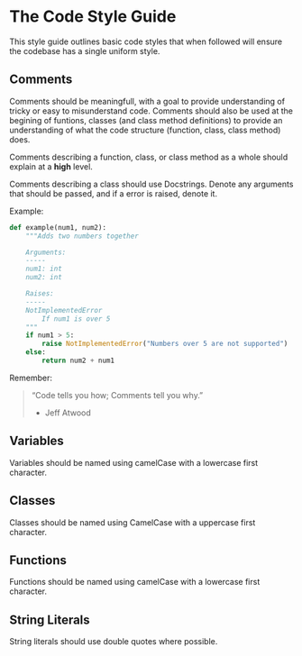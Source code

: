 # The Code Style Guide

This style guide outlines basic code styles that when followed will ensure the codebase has a single uniform style.

## Comments

Comments should be meaningfull, with a goal to provide understanding of tricky or easy to misunderstand code. Comments should also be used at the begining of funtions, classes (and class method definitions) to provide an understanding of what the code structure (function, class, class method) does.

Comments describing a function, class, or class method as a whole should explain at a **high** level.

Comments describing a class should use Docstrings. Denote any arguments that should be passed, and if a error is raised, denote it.

Example:

```python
def example(num1, num2):
    """Adds two numbers together

    Arguments:
    -----
    num1: int
    num2: int

    Raises:
    -----
    NotImplementedError
        If num1 is over 5
    """
    if num1 > 5:
        raise NotImplementedError("Numbers over 5 are not supported")
    else:
        return num2 + num1
```

Remember:

> “Code tells you how; Comments tell you why.”
>
> - Jeff Atwood

## Variables

Variables should be named using camelCase with a lowercase first character.

## Classes

Classes should be named using CamelCase with a uppercase first character.

## Functions

Functions should be named using camelCase with a lowercase first character.

## String Literals

String literals should use double quotes where possible.

